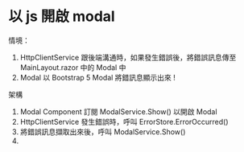 # 以 js 開啟 modal

情境：
1. HttpClientService 跟後端溝通時，如果發生錯誤後，將錯誤訊息傳至 MainLayout.razor 中的 Modal 中
1. Modal 以 Bootstrap 5 Modal 將錯訊息顯示出來 !

架構

1. Modal Component 訂閱 ModalService.Show() 以開啟 Modal
1. HttpClientService 發生錯誤時，呼叫 ErrorStore.ErrorOccurred()
1. 將錯誤訊息擷取出來後，呼叫 ModalService.Show()
1. 